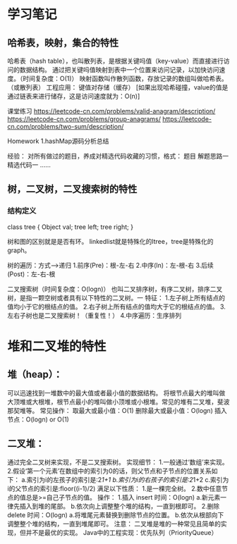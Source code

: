 # 学习笔记
## 哈希表，映射，集合的特性
哈希表（hash table），也叫散列表，是根据关键吗值（key-value）而直接进行访问的数据结构。
通过把关键吗值映射到表中一个位置来访问记录，以加快访问速度。（时间复杂度：O(1)）
映射函数叫作散列函数，存放记录的数组叫做哈希表。（或散列表）
工程应用：
键值对存储（缓存）
[如果出现哈希碰撞，value的值是通过链表来进行储存，这是访问速度就为：O(n)]

课堂练习
https://leetcode-cn.com/problems/valid-anagram/description/
https://leetcode-cn.com/problems/group-anagrams/
https://leetcode-cn.com/problems/two-sum/description/

Homework
1.hashMap源码分析总结

经验：
对所有做过的题目，养成对精选代码收藏的习惯，格式：
题目
解题思路一
精选代码一
……
## 树，二叉树，二叉搜索树的特性
### 结构定义
class tree {
Object val;
tree left;
tree right;
}

树和图的区别就是是否有环。
linkedlist就是特殊化的ltree，tree是特殊化的graph。

树的遍历：方式—>递归
1.前序(Pre)：根-左-右
2.中序(In)：左-根-右
3.后续(Post)：左-右-根

二叉搜索树（时间复杂度：O(logn)）
也叫二叉排序树，有序二叉树，排序二叉树，是指一颗空树或者具有以下特性的二叉树。一
特征：
1.左子树上所有结点的值均小于它的根结点的值。
2.右子树上所有结点的值均大于它的根结点的值。
3.左右子树也是二叉搜索树！（重复性！）
4.中序遍历：生序排列
# 堆和二叉堆的特性
## 堆（heap）：
可以迅速找到一堆数中的最大值或者最小值的数据结构。
将根节点最大的堆叫做大顶堆或大根堆，根节点最小的堆叫做小顶堆或小根堆。常见的堆有二叉堆，斐波那契堆等。
常见操作：
取最大或最小值：O(1)
删除最大或最小值：O(logn)
插入节点：O(logn) or O(1)

## 二叉堆：
通过完全二叉树来实现，不是二叉搜索树。
实现细节：
1.一般通过‘数组’来实现。
2.假设‘第一个元素’在数组中的索引为0的话，则父节点和子节点的位置关系如下：
a.索引为i的左孩子的索引是:2*1+1
b.索引为i的右孩子的索引是:2*1+2
c.索引为i的父节点的索引是:floor((i-1)/2)
满足以下性质：
1.是一棵完全树。
2.数中任意节点的值总是>=自己子节点的值。
操作：
1.插入 insert 时间：O(logn)
a.新元素一律先插入到堆的尾部。
b.依次向上调整整个堆的结构，一直到根即可。
2.删除 delete 时间：O(logn)
a.将堆尾元素替换到删除节点的位置。
b.依次从根部向下调整整个堆的结构，一直到堆尾即可。
注意：
二叉堆是堆的一种常见且简单的实现，但并不是最优的实现。
Java中的工程实现：优先队列（PriorityQueue）

